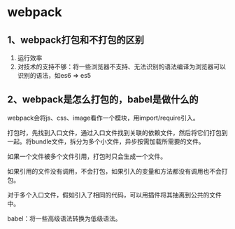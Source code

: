 # webpack

## 1、webpack打包和不打包的区别

1. 运行效率
2. 对技术的支持不够：将一些浏览器不支持、无法识别的语法编译为浏览器可以识别的语法，如es6 => es5

## 2、webpack是怎么打包的，babel是做什么的

webpack会将js、css、image看作一个模块，用import/require引入。

打包时，先找到入口文件，通过入口文件找到关联的依赖文件，然后将它们打包到一起。将bundle文件，拆分为多个小文件，异步按需加载所需要的文件。

如果一个文件被多个文件引用，打包时只会生成一个文件。

如果引用的文件没有调用，不会打包，如果引入的变量和方法都没有调用也不会打包。

对于多个入口文件，假如引入了相同的代码，可以用插件将其抽离到公共的文件中。

babel：将一些高级语法转换为低级语法。